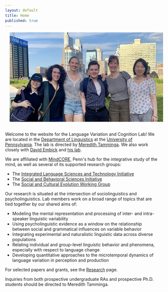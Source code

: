 ```yaml
---
layout: default
title: Home
published: true
---
```

<img src="/images/lab_group.jpeg" alt="Six happy linguists from the lab stand together in front of the Philadelphia skyline. There are two Asian women, three white women, and one white man, arm in arm." style="width: 800px; float: none; margin: 0px 15px 15px 15px;" />

Welcome to the website for the Language Variation and Cognition Lab! We are located in the [Department of Linguistics](https://www.ling.upenn.edu/) at the [University of Pennsylvania](https://www.upenn.edu/). The lab is directed by [Meredith Tamminga](http://meredithtamminga.com/). We also work closely with [David Embick](https://www.ling.upenn.edu/~embick/) and [his lab](http://web.sas.upenn.edu/embick-lab/).

We are affiliated with [MindCORE](https://mindcore.sas.upenn.edu/), Penn's hub for the integrative study of the mind, as well as several of its supported research groups: 
* The [Integrated Language Sciences and Technology Initiative](http://web.sas.upenn.edu/langscience/)
* The [Social and Behavioral Sciences Initiative](http://web.sas.upenn.edu/penn-sbsi/)
* The [Social and Cultural Evolution Working Group](https://web.sas.upenn.edu/scew/)

Our research is situated at the intersection of sociolinguistics and psycholinguistics. Lab members work on a broad range of  topics that are tied together by our shared aims of:
* Modeling the mental representation and processing of inter- and intra-speaker linguistic variability
* Using psycholinguistic evidence as a window on the relationship between social and grammatical influences on variable behavior
* Integrating experimental and naturalistic linguistic data across diverse populations
* Relating individual and group-level linguistic behavior and phenomena, especially with respect to language change
* Developing quantitative approaches to the microtemporal dynamics of language variation in perception and production

For selected papers and grants, see the [Research](https://tammingalab.github.io/research/) page.

Inquiries from both prospective undergraduate RAs and prospective Ph.D. students should be directed to Meredith Tamminga. 



